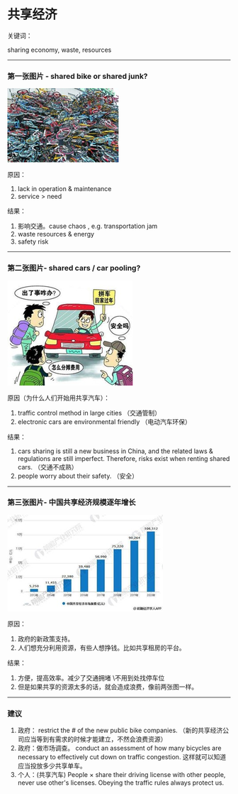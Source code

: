 # 共享经济

关键词：

sharing economy, waste, resources

------

### 第一张图片 - shared bike or shared junk?

![](sharing_economy1.jpg)

原因：

1. lack in operation & maintenance
2. service > need

结果： 

1. 影响交通。cause chaos , e.g. transportation jam
2. waste resources & energy
3. safety risk

------

### 第二张图片- shared cars /  car pooling? 

![](sharing_economy2.jpg)

原因（为什么人们开始用共享汽车）：

1. traffic control method in large cities （交通管制）
2. electronic cars are environmental friendly （电动汽车环保）

结果：

1. cars sharing is still a new business in China, and the related laws & regulations are still imperfect. Therefore, risks exist when renting shared cars. （交通不成熟）
2. people worry about their safety. （安全）

------

### 第三张图片- 中国共享经济规模逐年增长

![](sharing_economy3.jpg)

原因：

1. 政府的新政策支持。
2. 人们想充分利用资源，有些人想挣钱。比如共享租房的平台。

结果：

1. 方便，提高效率。减少了交通拥堵 \不用到处找停车位
2. 但是如果共享的资源太多的话，就会造成浪费，像前两张图一样。

------

### 建议

1. 政府： restrict the # of the new public bike companies.  （新的共享经济公司应当等到有需求的时候才能建立，不然会浪费资源）
2. 政府：做市场调查。 conduct an assessment of how many bicycles are necessary to effectively cut down on traffic congestion. 这样就可以知道应当投放多少共享单车。
3. 个人：(共享汽车) People × share their driving license with other people, never use other's licenses. Obeying the traffic rules always protect us.